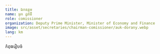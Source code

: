 ```yaml
---
title: ឯកឧត្តម
name: អូក ដូរ៉ានី
role: comissioner
organization: Deputy Prime Minister, Minister of Economy and Finance
image: src/asset/secretaries/chairman-comissioner/auk-dorany.webp
lang: km
---
```


កំពុងរៀបចំ
